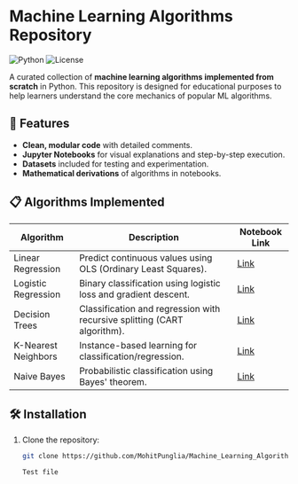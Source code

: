 # Machine Learning Algorithms Repository

![Python](https://img.shields.io/badge/Python-3.8%2B-blue)
![License](https://img.shields.io/badge/License-MIT-green)

A curated collection of **machine learning algorithms implemented from scratch** in Python. This repository is designed for educational purposes to help learners understand the core mechanics of popular ML algorithms.

## 📌 Features
- **Clean, modular code** with detailed comments.
- **Jupyter Notebooks** for visual explanations and step-by-step execution.
- **Datasets** included for testing and experimentation.
- **Mathematical derivations** of algorithms in notebooks.

## 📋 Algorithms Implemented
| Algorithm          | Description                                                                 | Notebook Link               |
|---------------------|-----------------------------------------------------------------------------|-----------------------------|
| Linear Regression   | Predict continuous values using OLS (Ordinary Least Squares).               | [Link](./Linear_Regression) |
| Logistic Regression | Binary classification using logistic loss and gradient descent.             | [Link](./Logistic_Regression)|
| Decision Trees      | Classification and regression with recursive splitting (CART algorithm).    | [Link](./Decision_Trees)    |
| K-Nearest Neighbors | Instance-based learning for classification/regression.                     | [Link](./KNN)               |
| Naive Bayes         | Probabilistic classification using Bayes' theorem.                         | [Link](./Naive_Bayes)       |

## 🛠️ Installation
1. Clone the repository:
   ```bash
   git clone https://github.com/MohitPunglia/Machine_Learning_Algorithms.git

   Test file
